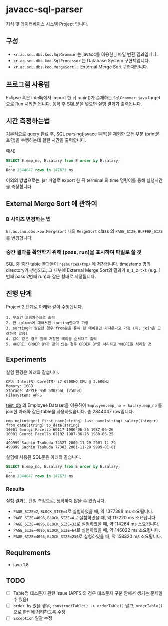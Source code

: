 # javacc-sql-parser

지식 및 데이터베이스 시스템 Project 입니다.

## 구성

- `kr.ac.snu.dbs.koo.SqlGrammar` 는 javacc를 이용한 jj 파일 변환 결과입니다.
- `kr.ac.snu.dbs.koo.SqlProcessor` 는 Database System 구현체입니다.
- `kr.ac.snu.dbs.koo.MergeSort` 는 External Merge Sort 구현체입니다.

## 프로그램 사용법

Eclipse 혹은 Intellij에서 import 한 뒤 main()가 존재하는 `SqlGrammar.java` target으로 Run 시키면 됩니다. 동작 후 SQL문을 넣으면 실행 결과가 출력됩니다.

## 시간 측정하는법

기본적으로 query 완료 후, SQL parsing(javacc 부분)을 제외한 모든 부분 (print문 포함)을 수행하는데 걸린 시간을 출력합니다.

예시)
``` sql
SELECT E.emp_no, E.salary from E order by E.salary;
...
Done 2844047 rows in 147673 ms
```

이외의 방법으로는, jar 파일로 export 한 뒤 terminal 의 time 명령어를 통해 실행시간을 측정합니다.


## External Merge Sort 에 관하여

### B 사이즈 변경하는 법

`kr.ac.snu.dbs.koo.MergeSort` 내의 `MergeSort` class 의 `PAGE_SIZE`, `BUFFER_SIZE`를 변경합니다.

### 중간 결과를 확인하기 위해 (pass, run)을 표시하여 파일로 쓸 것

SQL 중 중간 table 결과들이 `resources/tmp/` 에 저장됩니다.
timestamp 명의 directory가 생성되고, 그 내부에 External Merge Sort의 결과가 `B_1_2.txt` (e.g. 1번째 pass 2번째 run)과 같은 형태로 저장됩니다.

## 진행 단계

Project 2 단계로 아래와 같이 수행됩니다. 

```
1. 무조건 오름차순으로 출력
2. 한 column에 대해서만 sorting한다고 가정
3. sorting이 필요한 경우 from문을 통해 한 테이블만 가져온다고 가정 (즉, join을 고려하지 않음)
4. 값이 같은 경우 원래 저장된 테이블 순서대로 출력 
5. WHERE, ORDER BY가 같이 있는 경우 ORDER BY를 처리하고 WHERE을 처리할 것
```

## Experiments

실험 환경은 아래와 같습니다.

```
CPU: Intel(R) Core(TM) i7-6700HQ CPU @ 2.60GHz
Memory: 16GB
Storage: APPLE SSD SM0256L (250GB)
Filesystem: APFS
```

[test_db](https://github.com/datacharmer/test_db) 의 Employee Dataset을 이용하여 `Employee.emp_no = Salary.emp_no` 를 join한 아래와 같은 table을 사용하였습니다. 총 2844047 row입니다.
```
emp_no(integer) first_name(string) last_name(string) salary(integer) from_date(string) to_date(string)
10001 Georgi Facello 60117 1986-06-26 1987-06-26
10001 Georgi Facello 62102 1987-06-26 1988-06-25
...
499999 Sachin Tsukuda 74327 2000-11-29 2001-11-29
499999 Sachin Tsukuda 77303 2001-11-29 9999-01-01
```

실험에 사용된 SQL문은 아래와 같습니다.
```sql
SELECT E.emp_no, E.salary from E order by E.salary;
...
Done 2844047 rows in 147673 ms
```

### Results

실험 결과는 단일 측정으로, 정확하지 않을 수 있습니다.

- `PAGE_SIZE=2`, `BLOCK_SIZE=4`로 실험하였을 때, 약 1377388 ms 소요됩니다.
- `PAGE_SIZE=4096`, `BLOCK_SIZE=4`로 실험하였을 때, 약 117220 ms 소요됩니다.
- `PAGE_SIZE=4096`, `BLOCK_SIZE=32`로 실험하였을 때, 약 114264 ms 소요됩니다.
- `PAGE_SIZE=4096`, `BLOCK_SIZE=64`로 실험하였을 때, 약 146022 ms 소요됩니다.
- `PAGE_SIZE=4096`, `BLOCK_SIZE=256`로 실험하였을 때, 약 158320 ms 소요됩니다.


## Requirements 

- java 1.8


## TODO
- [ ] Table명 대소문자 관련 issue (APFS 의 경우 대소문자 구분 안해서 생기는 문제일 수 있음)
- [ ] `order by` 있을 경우, `constructTable() -> orderTable()` 말고, `orderTable()` 으로 한번에 처리하도록 수정
- [ ] `Exception` 일괄 수정
